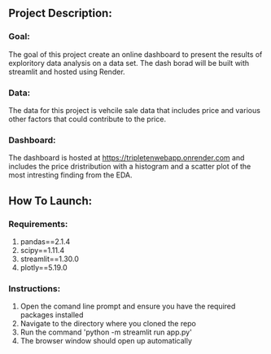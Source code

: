 ## Project Description:

### Goal:
The goal of this project create an online dashboard to present the results of exploritory data analysis on a data set.  The dash borad will be built with streamlit and hosted using Render.  

### Data:
The data for this project is vehcile sale data that includes price and various other factors that could contribute to the price.

### Dashboard:
The dashboard is hosted at https://tripletenwebapp.onrender.com and includes the price dristribution with a histogram and a scatter plot of the most intresting finding from the EDA.

## How To Launch:

### Requirements:
 1. pandas==2.1.4
 2. scipy==1.11.4
 3. streamlit==1.30.0
 4. plotly==5.19.0

### Instructions:
 1. Open the comand line prompt and ensure you have the required packages installed
 2. Navigate to the directory where you cloned the repo
 3. Run the command 'python -m streamlit run app.py'
 4. The browser window should open up automatically